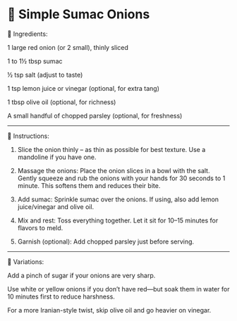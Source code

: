# 🌰 Simple Sumac Onions

🧂 Ingredients:

1 large red onion (or 2 small), thinly sliced

1 to 1½ tbsp sumac

½ tsp salt (adjust to taste)

1 tsp lemon juice or vinegar (optional, for extra tang)

1 tbsp olive oil (optional, for richness)

A small handful of chopped parsley (optional, for freshness)



---

🔪 Instructions:

1. Slice the onion thinly – as thin as possible for best texture. Use a mandoline if you have one.


2. Massage the onions: Place the onion slices in a bowl with the salt. Gently squeeze and rub the onions with your hands for 30 seconds to 1 minute. This softens them and reduces their bite.


3. Add sumac: Sprinkle sumac over the onions. If using, also add lemon juice/vinegar and olive oil.


4. Mix and rest: Toss everything together. Let it sit for 10–15 minutes for flavors to meld.


5. Garnish (optional): Add chopped parsley just before serving.




---

🔁 Variations:

Add a pinch of sugar if your onions are very sharp.

Use white or yellow onions if you don’t have red—but soak them in water for 10 minutes first to reduce harshness.

For a more Iranian-style twist, skip olive oil and go heavier on vinegar.
